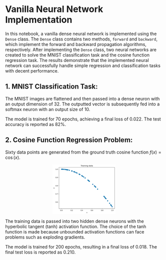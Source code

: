 # Vanilla Neural Network Implementation

In this notebook, a vanilla dense neural network is implemented using the `Dense` class. The `Dense` class contains two methods, `forward` and `backward`, which implement the forward and backward propagation algorithms, respectively. After implementing the `Dense` class, two neural networks are created to solve the MNIST classification task and the cosine function regression task. The results demonstrate that the implemented neural network can successfully handle simple regression and classification tasks with decent performance.

## 1. MNIST Classification Task:

The MNIST images are flattened and then passed into a dense neuron with an output dimension of 32. The outputted vector is subsequently fed into a softmax neuron with an output size of 10.

The model is trained for 70 epochs, achieving a final loss of 0.022. The test accuracy is reported as 82%.

## 2. Cosine Function Regression Problem:

Sixty data points are generated from the ground truth cosine function $f(x) = \cos(x)$.

<p align="center">
    <img src="Images/Train.png" alt="Neural Network Architecture" width="40%" style="display: block; margin: auto;"/>
</p>

The training data is passed into two hidden dense neurons with the hyperbolic tangent (tanh) activation function. The choice of the tanh function is made because unbounded activation functions can face problems such as exploding gradients.

The model is trained for 200 epochs, resulting in a final loss of 0.018. The final test loss is reported as 0.210.
